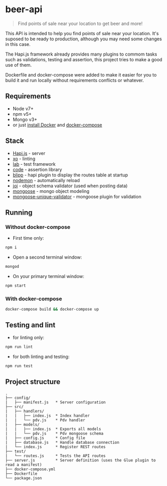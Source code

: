 # beer-api
> Find points of sale near your location to get beer and more!

This API is intended to help you find points of sale near your location.
It's suposed to be ready to production, although you may need some changes in this case.

The Hapi.js framework already provides many plugins to commom tasks such as validations, testing and assertion, this project tries to make a good use of them.

Dockerfile and docker-compose were added to make it easier for you to build it and run locally without requirements conflicts or whatever.

## Requirements

- Node v7+
- npm v5+
- Mongo v3+
- or just [install Docker](https://docs.docker.com/engine/installation/) and [docker-compose](https://docs.docker.com/compose/install/)

## Stack
- [Hapi.js](https://hapijs.com/) - server
- [xo](https://github.com/sindresorhus/xo) - linting
- [lab](https://github.com/hapijs/lab) - test framework 
- [code](https://github.com/hapijs/code) - assertion library
- [blipp](https://github.com/danielb2/blipp) - hapi plugin to display the routes table at startup
- [nodemon](https://nodemon.io/) - automatically reload
- [joi](https://github.com/hapijs/joi) - object schema validator (used when posting data)
- [mongoose](http://mongoosejs.com/) - mongo object modeling
- [mongoose-unique-validator](https://www.npmjs.com/package/mongoose-unique-validator) - mongoose plugin for validation

## Running

### Without docker-compose

- First time only: 
```sh
npm i
```

- Open a second terminal window: 
```sh
mongod
``` 

- On your primary terminal window:
```sh
npm start
```

### With docker-compose

```sh
docker-compose build && docker-compose up
```

## Testing and lint

- for linting only:
```sh
npm run lint
```

- for both linting and testing:
```sh
npm run test
```

## Project structure
```
.
├── config/
|   ├── manifest.js   * Server configuration
├── src/
|   ├── handlers/
|   |   ├── index.js  * Index handler
|   |   └── pdv.js    * Pdv handler
|   ├── models/
|   |   ├── index.js  * Exports all models
|   |   └── pdv.js    * Pdv mongoose schema
|   ├── config.js     * Config file
|   ├── database.js   * Handle database connection
|   └── index.js      * Register REST routes
├── test/
|   └── routes.js     * Tests the API routes
├── server.js         * Server definition (uses the Glue plugin to read a manifest)
├── docker-compose.yml
├── Dockerfile
└── package.json
```

